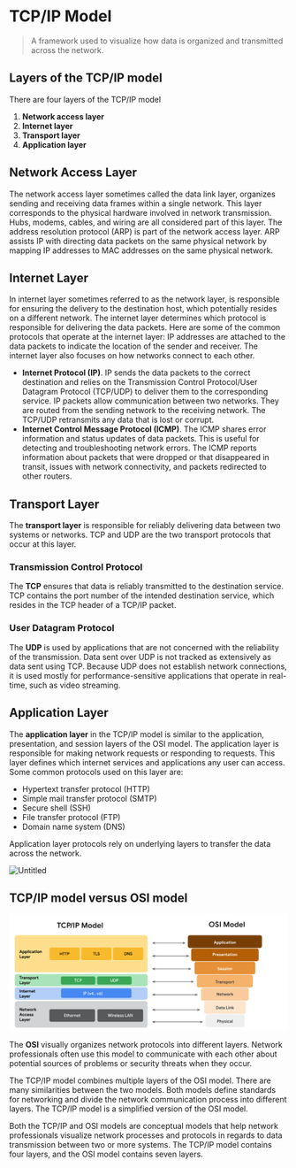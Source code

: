 # TCP/IP Model

> A framework used to visualize how data is organized and transmitted across the network.
> 

## Layers of the TCP/IP model

There are four layers of the TCP/IP model

1. **Network access layer**
2. **Internet layer**
3. **Transport layer**
4. **Application layer**

## Network Access Layer

The network access layer sometimes called the data link layer, organizes sending and receiving data frames within a single network. This layer corresponds to the physical hardware involved in network transmission. Hubs, modems, cables, and wiring are all considered part of this layer. The address resolution protocol (ARP) is part of the network access layer. ARP assists IP with directing data packets on the same physical network by mapping IP addresses to MAC addresses on the same physical network.

## Internet Layer

In internet layer sometimes referred to as the network layer, is responsible for ensuring the delivery to the destination host, which potentially resides on a different network. The internet layer determines which protocol is responsible for delivering the data packets. Here are some of the common protocols that operate at the internet layer: IP addresses are attached to the data packets to indicate the location of the sender and receiver. The internet layer also focuses on how networks connect to each other.

- **Internet Protocol (IP)**. IP sends the data packets to the correct destination and relies on the Transmission Control Protocol/User Datagram Protocol (TCP/UDP) to deliver them to the corresponding service. IP packets allow communication between two networks. They are routed from the sending network to the receiving network. The TCP/UDP retransmits any data that is lost or corrupt.
- **Internet Control Message Protocol (ICMP)**. The ICMP shares error information and status updates of data packets. This is useful for detecting and troubleshooting network errors. The ICMP reports information about packets that were dropped or that disappeared in transit, issues with network connectivity, and packets redirected to other routers.

## Transport Layer

The **transport layer** is responsible for reliably delivering data between two systems or networks. TCP and UDP are the two transport protocols that occur at this layer.

### Transmission Control Protocol

The **TCP** ensures that data is reliably transmitted to the destination service. TCP contains the port number of the intended destination service, which resides in the TCP header of a TCP/IP packet.

### User Datagram Protocol

The **UDP** is used by applications that are not concerned with the reliability of the transmission. Data sent over UDP is not tracked as extensively as data sent using TCP. Because UDP does not establish network connections, it is used mostly for performance-sensitive applications that operate in real-time, such as video streaming.

## Application Layer

The **application layer** in the TCP/IP model is similar to the application, presentation, and session layers of the OSI model. The application layer is responsible for making network requests or responding to requests. This layer defines which internet services and applications any user can access. Some common protocols used on this layer are:

- Hypertext transfer protocol (HTTP)
- Simple mail transfer protocol (SMTP)
- Secure shell (SSH)
- File transfer protocol (FTP)
- Domain name system (DNS)

Application layer protocols rely on underlying layers to transfer the data across the network.

![Untitled](TCP-IP%20Model.png)

## TCP/IP model versus OSI model

![Untitled](TCP-IP%20vs%20OSI.png)

The **OSI** visually organizes network protocols into different layers. Network professionals often use this model to communicate with each other about potential sources of problems or security threats when they occur.

The TCP/IP model combines multiple layers of the OSI model. There are many similarities between the two models. Both models define standards for networking and divide the network communication process into different layers. The TCP/IP model is a simplified version of the OSI model.

Both the TCP/IP and OSI models are conceptual models that help network professionals visualize network processes and protocols in regards to data transmission between two or more systems. The TCP/IP model contains four layers, and the OSI model contains seven layers.
